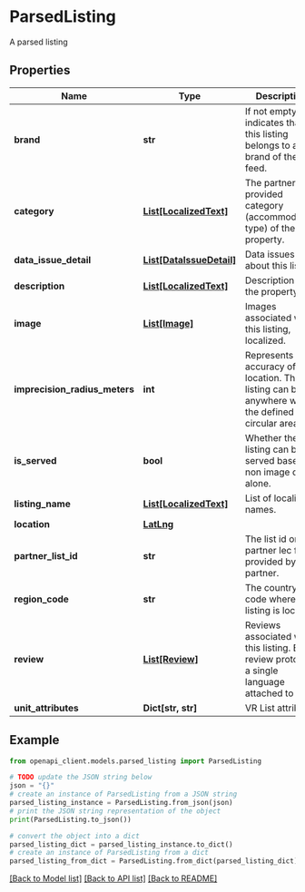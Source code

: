 # ParsedListing

A parsed listing

## Properties

Name | Type | Description | Notes
------------ | ------------- | ------------- | -------------
**brand** | **str** | If not empty, it indicates that this listing belongs to a brand of the feed. | [optional] 
**category** | [**List[LocalizedText]**](LocalizedText.md) | The partner provided category (accommodation type) of the property. | [optional] 
**data_issue_detail** | [**List[DataIssueDetail]**](DataIssueDetail.md) | Data issues about this listing | [optional] 
**description** | [**List[LocalizedText]**](LocalizedText.md) | Description of the property. | [optional] 
**image** | [**List[Image]**](Image.md) | Images associated with this listing, localized. | [optional] 
**imprecision_radius_meters** | **int** | Represents the accuracy of the location. The listing can be anywhere within the defined circular area. | [optional] 
**is_served** | **bool** | Whether the listing can be served based on non image data alone. | [optional] 
**listing_name** | [**List[LocalizedText]**](LocalizedText.md) | List of localized names. | [optional] 
**location** | [**LatLng**](LatLng.md) |  | [optional] 
**partner_list_id** | **str** | The list id on partner lec feed, provided by partner. | [optional] 
**region_code** | **str** | The country code where the listing is located. | [optional] 
**review** | [**List[Review]**](Review.md) | Reviews associated with this listing. Each review proto has a single language attached to it. | [optional] 
**unit_attributes** | **Dict[str, str]** | VR List attribute. | [optional] 

## Example

```python
from openapi_client.models.parsed_listing import ParsedListing

# TODO update the JSON string below
json = "{}"
# create an instance of ParsedListing from a JSON string
parsed_listing_instance = ParsedListing.from_json(json)
# print the JSON string representation of the object
print(ParsedListing.to_json())

# convert the object into a dict
parsed_listing_dict = parsed_listing_instance.to_dict()
# create an instance of ParsedListing from a dict
parsed_listing_from_dict = ParsedListing.from_dict(parsed_listing_dict)
```
[[Back to Model list]](../README.md#documentation-for-models) [[Back to API list]](../README.md#documentation-for-api-endpoints) [[Back to README]](../README.md)


